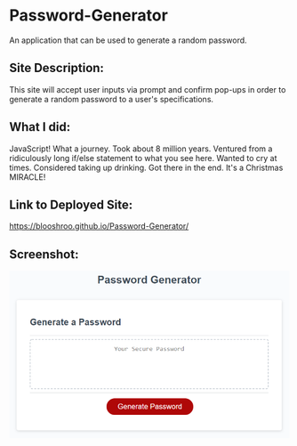 # Password-Generator
An application that can be used to generate a random password.

## Site Description:

This site will accept user inputs via prompt and confirm pop-ups in order to generate a random password to a user's specifications.

## What I did:

JavaScript! What a journey. Took about 8 million years. Ventured from a ridiculously long if/else statement to what you see here. Wanted to cry at times. Considered taking up drinking. Got there in the end. It's a Christmas MIRACLE!

## Link to Deployed Site:

https://blooshroo.github.io/Password-Generator/

## Screenshot:

![Screenshot of Website](/05-javascript-challenge-demo.png)
